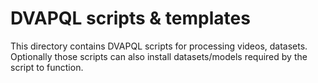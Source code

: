 # DVAPQL scripts & templates

This directory contains DVAPQL scripts for processing videos, datasets. Optionally those scripts can also install datasets/models required
by the script to function.

